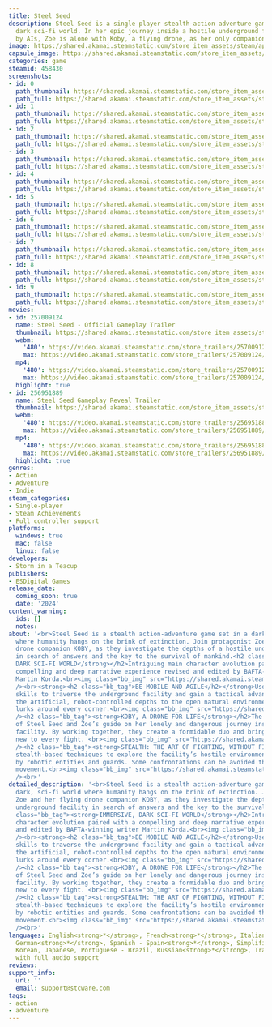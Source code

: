 ```yaml
---
title: Steel Seed
description: Steel Seed is a single player stealth-action adventure game set in a
  dark sci-fi world. In her epic journey inside a hostile underground facility run
  by AIs, Zoe is alone with Koby, a flying drone, as her only companion.
image: https://shared.akamai.steamstatic.com/store_item_assets/steam/apps/458430/header.jpg?t=1732099408
capsule_image: https://shared.akamai.steamstatic.com/store_item_assets/steam/apps/458430/c53ea773b241f208ac0c851270e57e9c3ccef233/capsule_231x87.jpg?t=1732099408
categories: game
steamid: 458430
screenshots:
- id: 0
  path_thumbnail: https://shared.akamai.steamstatic.com/store_item_assets/steam/apps/458430/ss_595f4c56449dd1a5467a18c26d03467f017139d7.600x338.jpg?t=1732099408
  path_full: https://shared.akamai.steamstatic.com/store_item_assets/steam/apps/458430/ss_595f4c56449dd1a5467a18c26d03467f017139d7.1920x1080.jpg?t=1732099408
- id: 1
  path_thumbnail: https://shared.akamai.steamstatic.com/store_item_assets/steam/apps/458430/ss_16aad892290c011c48e46f3cb1de7d76d647e643.600x338.jpg?t=1732099408
  path_full: https://shared.akamai.steamstatic.com/store_item_assets/steam/apps/458430/ss_16aad892290c011c48e46f3cb1de7d76d647e643.1920x1080.jpg?t=1732099408
- id: 2
  path_thumbnail: https://shared.akamai.steamstatic.com/store_item_assets/steam/apps/458430/ss_676b44035fd311329299227d84c0e39609552c1e.600x338.jpg?t=1732099408
  path_full: https://shared.akamai.steamstatic.com/store_item_assets/steam/apps/458430/ss_676b44035fd311329299227d84c0e39609552c1e.1920x1080.jpg?t=1732099408
- id: 3
  path_thumbnail: https://shared.akamai.steamstatic.com/store_item_assets/steam/apps/458430/ss_701f616ee1cc774528a10e1f1befe2b0e54f31bf.600x338.jpg?t=1732099408
  path_full: https://shared.akamai.steamstatic.com/store_item_assets/steam/apps/458430/ss_701f616ee1cc774528a10e1f1befe2b0e54f31bf.1920x1080.jpg?t=1732099408
- id: 4
  path_thumbnail: https://shared.akamai.steamstatic.com/store_item_assets/steam/apps/458430/ss_e20a7d59c13e9b4f4a09c5dc3557d5a0872359a0.600x338.jpg?t=1732099408
  path_full: https://shared.akamai.steamstatic.com/store_item_assets/steam/apps/458430/ss_e20a7d59c13e9b4f4a09c5dc3557d5a0872359a0.1920x1080.jpg?t=1732099408
- id: 5
  path_thumbnail: https://shared.akamai.steamstatic.com/store_item_assets/steam/apps/458430/ss_304ae0691379847205abf368538ebbd8a8a6854a.600x338.jpg?t=1732099408
  path_full: https://shared.akamai.steamstatic.com/store_item_assets/steam/apps/458430/ss_304ae0691379847205abf368538ebbd8a8a6854a.1920x1080.jpg?t=1732099408
- id: 6
  path_thumbnail: https://shared.akamai.steamstatic.com/store_item_assets/steam/apps/458430/ss_2027b9cceb8df9836b848ad071e03a02289d5248.600x338.jpg?t=1732099408
  path_full: https://shared.akamai.steamstatic.com/store_item_assets/steam/apps/458430/ss_2027b9cceb8df9836b848ad071e03a02289d5248.1920x1080.jpg?t=1732099408
- id: 7
  path_thumbnail: https://shared.akamai.steamstatic.com/store_item_assets/steam/apps/458430/ss_e9c895bbaafb182bab63296d0a6d8962e3b4a942.600x338.jpg?t=1732099408
  path_full: https://shared.akamai.steamstatic.com/store_item_assets/steam/apps/458430/ss_e9c895bbaafb182bab63296d0a6d8962e3b4a942.1920x1080.jpg?t=1732099408
- id: 8
  path_thumbnail: https://shared.akamai.steamstatic.com/store_item_assets/steam/apps/458430/ss_6ccc799e5867661510aed5e885adb997de657cc0.600x338.jpg?t=1732099408
  path_full: https://shared.akamai.steamstatic.com/store_item_assets/steam/apps/458430/ss_6ccc799e5867661510aed5e885adb997de657cc0.1920x1080.jpg?t=1732099408
- id: 9
  path_thumbnail: https://shared.akamai.steamstatic.com/store_item_assets/steam/apps/458430/ss_48c3406146def444f32fe4e13999c132449ad1d8.600x338.jpg?t=1732099408
  path_full: https://shared.akamai.steamstatic.com/store_item_assets/steam/apps/458430/ss_48c3406146def444f32fe4e13999c132449ad1d8.1920x1080.jpg?t=1732099408
movies:
- id: 257009124
  name: Steel Seed - Official Gameplay Trailer
  thumbnail: https://shared.akamai.steamstatic.com/store_item_assets/steam/apps/257009124/movie.293x165.jpg?t=1710917572
  webm:
    '480': https://video.akamai.steamstatic.com/store_trailers/257009124/movie480_vp9.webm?t=1710917572
    max: https://video.akamai.steamstatic.com/store_trailers/257009124/movie_max_vp9.webm?t=1710917572
  mp4:
    '480': https://video.akamai.steamstatic.com/store_trailers/257009124/movie480.mp4?t=1710917572
    max: https://video.akamai.steamstatic.com/store_trailers/257009124/movie_max.mp4?t=1710917572
  highlight: true
- id: 256951889
  name: Steel Seed Gameplay Reveal Trailer
  thumbnail: https://shared.akamai.steamstatic.com/store_item_assets/steam/apps/256951889/movie.293x165.jpg?t=1686483088
  webm:
    '480': https://video.akamai.steamstatic.com/store_trailers/256951889/movie480_vp9.webm?t=1686483088
    max: https://video.akamai.steamstatic.com/store_trailers/256951889/movie_max_vp9.webm?t=1686483088
  mp4:
    '480': https://video.akamai.steamstatic.com/store_trailers/256951889/movie480.mp4?t=1686483088
    max: https://video.akamai.steamstatic.com/store_trailers/256951889/movie_max.mp4?t=1686483088
  highlight: true
genres:
- Action
- Adventure
- Indie
steam_categories:
- Single-player
- Steam Achievements
- Full controller support
platforms:
  windows: true
  mac: false
  linux: false
developers:
- Storm in a Teacup
publishers:
- ESDigital Games
release_date:
  coming_soon: true
  date: '2024'
content_warning:
  ids: []
  notes:
about: '<br>Steel Seed is a stealth action-adventure game set in a dark, sci-fi world
  where humanity hangs on the brink of extinction. Join protagonist Zoe and her flying
  drone companion KOBY, as they investigate the depths of a hostile underground facility
  in search of answers and the key to the survival of mankind.<h2 class="bb_tag"><strong>IMMERSIVE,
  DARK SCI-FI WORLD</strong></h2>Intriguing main character evolution paired with a
  compelling and deep narrative experience revised and edited by BAFTA-winning writer
  Martin Korda.<br><img class="bb_img" src="https://shared.akamai.steamstatic.com/store_item_assets/steam/apps/458430/extras/1_Overview.gif?t=1732099408"
  /><br><strong><h2 class="bb_tag">BE MOBILE AND AGILE</h2></strong>Use Zoe’s parkour
  skills to traverse the underground facility and gain a tactical advantage. From
  the artificial, robot-controlled depths to the open natural environment, danger
  lurks around every corner.<br><img class="bb_img" src="https://shared.akamai.steamstatic.com/store_item_assets/steam/apps/458430/extras/4_TRAVERSE.gif?t=1732099408"
  /><h2 class="bb_tag"><strong>KOBY, A DRONE FOR LIFE</strong></h2>The master key
  of Steel Seed and Zoe’s guide on her lonely and dangerous journey inside the underground
  facility. By working together, they create a formidable duo and bring something
  new to every fight. <br><img class="bb_img" src="https://shared.akamai.steamstatic.com/store_item_assets/steam/apps/458430/extras/3_COBY.gif?t=1732099408"
  /><h2 class="bb_tag"><strong>STEALTH: THE ART OF FIGHTING, WITHOUT FIGHTING</strong></h2>Use
  stealth-based techniques to explore the facility’s hostile environment undetected
  by robotic entities and guards. Some confrontations can be avoided through efficient
  movement.<br><img class="bb_img" src="https://shared.akamai.steamstatic.com/store_item_assets/steam/apps/458430/extras/2_Stealth.gif?t=1732099408"
  /><br>'
detailed_description: '<br>Steel Seed is a stealth action-adventure game set in a
  dark, sci-fi world where humanity hangs on the brink of extinction. Join protagonist
  Zoe and her flying drone companion KOBY, as they investigate the depths of a hostile
  underground facility in search of answers and the key to the survival of mankind.<h2
  class="bb_tag"><strong>IMMERSIVE, DARK SCI-FI WORLD</strong></h2>Intriguing main
  character evolution paired with a compelling and deep narrative experience revised
  and edited by BAFTA-winning writer Martin Korda.<br><img class="bb_img" src="https://shared.akamai.steamstatic.com/store_item_assets/steam/apps/458430/extras/1_Overview.gif?t=1732099408"
  /><br><strong><h2 class="bb_tag">BE MOBILE AND AGILE</h2></strong>Use Zoe’s parkour
  skills to traverse the underground facility and gain a tactical advantage. From
  the artificial, robot-controlled depths to the open natural environment, danger
  lurks around every corner.<br><img class="bb_img" src="https://shared.akamai.steamstatic.com/store_item_assets/steam/apps/458430/extras/4_TRAVERSE.gif?t=1732099408"
  /><h2 class="bb_tag"><strong>KOBY, A DRONE FOR LIFE</strong></h2>The master key
  of Steel Seed and Zoe’s guide on her lonely and dangerous journey inside the underground
  facility. By working together, they create a formidable duo and bring something
  new to every fight. <br><img class="bb_img" src="https://shared.akamai.steamstatic.com/store_item_assets/steam/apps/458430/extras/3_COBY.gif?t=1732099408"
  /><h2 class="bb_tag"><strong>STEALTH: THE ART OF FIGHTING, WITHOUT FIGHTING</strong></h2>Use
  stealth-based techniques to explore the facility’s hostile environment undetected
  by robotic entities and guards. Some confrontations can be avoided through efficient
  movement.<br><img class="bb_img" src="https://shared.akamai.steamstatic.com/store_item_assets/steam/apps/458430/extras/2_Stealth.gif?t=1732099408"
  /><br>'
languages: English<strong>*</strong>, French<strong>*</strong>, Italian<strong>*</strong>,
  German<strong>*</strong>, Spanish - Spain<strong>*</strong>, Simplified Chinese,
  Korean, Japanese, Portuguese - Brazil, Russian<strong>*</strong>, Traditional Chinese<br><strong>*</strong>languages
  with full audio support
reviews:
support_info:
  url: ''
  email: support@stcware.com
tags:
- action
- adventure
---
```

